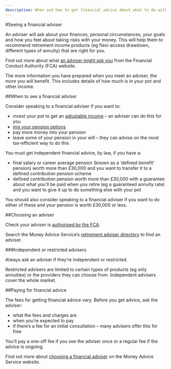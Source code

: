 ```yaml
---
description: When and how to get financial advice about what to do with your pension money in retirement.
---
```


#Seeing a financial adviser

An adviser will ask about your finances, personal circumstances, your goals and how you feel about taking risks with your money. This will help them to recommend retirement income products (eg flexi-access drawdown, different types of annuity) that are right for you.

Find out more about what [an adviser might ask you](https://www.fca.org.uk/consumers/what-adviser-might-ask-you) from the Financial Conduct Authority (FCA) website.

The more information you have prepared when you meet an adviser, the more you will benefit. This includes details of how much is in your pot and other income.

##When to see a financial adviser

Consider speaking to a financial adviser if you want to:

- invest your pot to get an [adjustable income](/adjustable-income) – an adviser can do this for you
- [mix your pension options](/mix-options)
- pay more money into your pension
- leave some of your pension in your will – they can advise on the most tax-efficient way to do this

You must get independent financial advice, by law, if you have a:

- final salary or career average pension (known as a ‘defined benefit’ pension) worth more than £30,000 and you want to transfer it to a defined contribution pension scheme
- defined contribution pension worth more than £30,000 with a guarantee about what you'll be paid when you retire (eg a guaranteed annuity rate) and you want to give it up to do something else with your pot

You should also consider speaking to a financial adviser if you want to do either of these and your pension is worth £30,000 or less.

##Choosing an adviser

Check your adviser is [authorised by the FCA](https://register.fca.org.uk/).

Search the Money Advice Service’s [retirement adviser directory](https://directory.moneyadviceservice.org.uk/en) to find an adviser.

###Independent or restricted advisers

Always ask an adviser if they’re independent or restricted.

Restricted advisers are limited to certain types of products (eg only annuities) or the providers they can choose from. Independent advisers cover the whole market.

##Paying for financial advice

The fees for getting financial advice vary. Before you get advice, ask the adviser:

- what the fees and charges are
- when you’re expected to pay
- if there’s a fee for an initial consultation – many advisers offer this for free

You’ll pay a one-off fee if you see the adviser once or a regular fee if the advice is ongoing.

Find out more about [choosing a financial adviser](https://www.moneyadviceservice.org.uk/en/articles/choosing-a-financial-adviser) on the Money Advice Service website.
